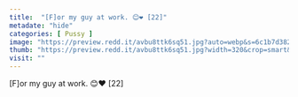 ```yaml
---
title:  "[F]or my guy at work. 😊❤️ [22]"
metadate: "hide"
categories: [ Pussy ]
image: "https://preview.redd.it/avbu8ttk6sq51.jpg?auto=webp&s=6c1b7d382701484c5ecc5f2a5bba59ac03e51cdd"
thumb: "https://preview.redd.it/avbu8ttk6sq51.jpg?width=320&crop=smart&auto=webp&s=aa12321547ffdc2387fb887af7f7c884c16d2799"
visit: ""
---
```

[F]or my guy at work. 😊❤️ [22]
